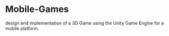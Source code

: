 # Mobile-Games
design and implementation of a 3D Game using the Unity Game Engine for a mobile platform. 
